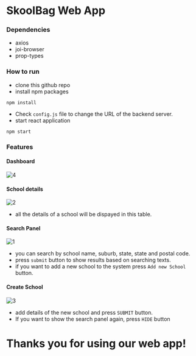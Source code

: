 # **SkoolBag Web App**

### **Dependencies**
- axios
- joi-browser
- prop-types

### **How to run**
- clone this github repo
- install npm packages
```
npm install
```

- Check `config.js` file to change the URL of the backend server. 
- start react application
```
npm start
```
### **Features**

#### Dashboard
![4](https://user-images.githubusercontent.com/33250282/104834194-ddeb8980-58c3-11eb-8ba2-894ce0a016a8.JPG)

#### School details
![2](https://user-images.githubusercontent.com/33250282/104834215-04a9c000-58c4-11eb-96a5-8774ef02d435.JPG)
- all the details of a school will be dispayed in this table.

#### Search Panel
![1](https://user-images.githubusercontent.com/33250282/104834067-19d21f00-58c3-11eb-94ba-b0b1da0e3992.JPG)
- you can search by school name, suburb, state, state and postal code.
- press `submit` button to show results based on searching texts.
- if you want to add a new school to the system press `Add new School` button.

#### Create School
![3](https://user-images.githubusercontent.com/33250282/104834252-40448a00-58c4-11eb-98df-d8a556af287b.JPG)
- add details of the new school and press `SUBMIT` button.
- If you want to show the search panel again, press `HIDE` button

# Thanks you for using our web app!